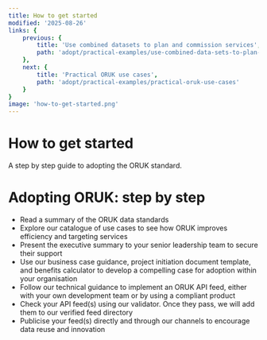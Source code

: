 ```yaml
---
title: How to get started
modified: '2025-08-26'
links: {
    previous: {
        title: 'Use combined datasets to plan and commission services',
        path: 'adopt/practical-examples/use-combined-data-sets-to-plan-and-commission'
    },
    next: {
        title: 'Practical ORUK use cases',
        path: 'adopt/practical-examples/practical-oruk-use-cases'
    }
}
image: 'how-to-get-started.png'
---
```


# How to get started

A step by step guide to adopting the ORUK standard.

# Adopting ORUK: step by step 

- Read a summary of the ORUK data standards
- Explore our catalogue of use cases to see how ORUK improves efficiency and targeting services
- Present the executive summary to your senior leadership team to secure their support
- Use our business case guidance, project initiation document template, and benefits calculator to develop a compelling case for adoption within your organisation
- Follow our technical guidance to implement an ORUK API feed, either with your own development team or by using a compliant product
- Check your API feed(s) using our validator. Once they pass, we will add them to our verified feed directory
- Publicise your feed(s) directly and through our channels to encourage data reuse and innovation
